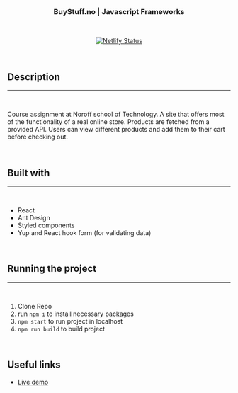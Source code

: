 <div align="center">
    </br>
    <h3>BuyStuff.no | Javascript Frameworks</h3>
    </br>

[![Netlify Status](https://api.netlify.com/api/v1/badges/f8f17696-f428-49a2-884d-54df8307c3ff/deploy-status)](https://app.netlify.com/sites/buystuffnorway/deploys)

</div>

&nbsp;

## Description

---

&nbsp;

Course assignment at Noroff school of Technology. A site that offers most of the functionality of a real online store. Products are fetched from a provided API. Users can view different products and add them to their cart before checking out.

&nbsp;

## Built with

---

&nbsp;

- React
- Ant Design
- Styled components
- Yup and React hook form (for validating data)

&nbsp;

## Running the project

---

&nbsp;

1. Clone Repo
2. run `npm i` to install necessary packages
3. `npm start` to run project in localhost
4. `npm run build` to build project

&nbsp;

## Useful links

- [Live demo](https://buystuffnorway.netlify.app/)


